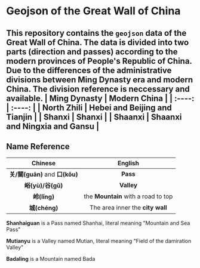# Geojson of the Great Wall of China
This repository contains the `geojson` data of **the Great Wall of China**.
The data is divided into two parts (direction and passes) according to the modern provinces of People's Republic of China. Due to the differences of the administrative divisions between Ming Dynasty era and modern China. The division reference is neccessary and available.
| Ming Dynasty | Modern China |
| :----: | :----: |
| **North Zhili** | **Hebei** and **Beijing** and **Tianjin** |
| **Shanxi** | **Shanxi** |
| **Shaanxi** | **Shaanxi** and **Ningxia** and **Gansu** |
---
## Name Reference 
| Chinese | English |
| :----: | :----: |
| **关/關(guān)** and **口(kǒu)** | **Pass** | 
| **峪(yù)/谷(gǔ)** | **Valley** | 
| **岭(lǐng)** | the **Mountain** with a road to top | 
| **城(chéng)** | The area inner the **city wall** | 

**Shanhaiguan** is a Pass named Shanhai, literal meaning "Mountain and Sea Pass"

**Mutianyu** is a Valley named Mutian, literal meaning "Field of the damiration Valley"

**Badaling** is a Mountain named Bada
